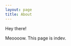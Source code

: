 ```yaml
---
layout: page
title: About
---
```


<p class="message">
  Hey there!
</p>

Meoooow. This page is indev.
